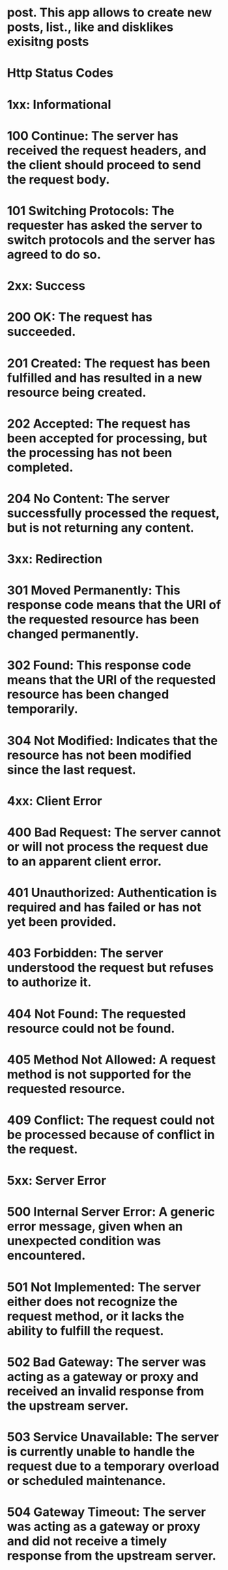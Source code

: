 # post. This app allows to create new posts, list., like and disklikes exisitng posts

# Http Status Codes

# 1xx: Informational

# 100 Continue: The server has received the request headers, and the client should proceed to send the request body.

# 101 Switching Protocols: The requester has asked the server to switch protocols and the server has agreed to do so.

# 2xx: Success

# 200 OK: The request has succeeded.

# 201 Created: The request has been fulfilled and has resulted in a new resource being created.

# 202 Accepted: The request has been accepted for processing, but the processing has not been completed.

# 204 No Content: The server successfully processed the request, but is not returning any content.

# 3xx: Redirection

# 301 Moved Permanently: This response code means that the URI of the requested resource has been changed permanently.

# 302 Found: This response code means that the URI of the requested resource has been changed temporarily.

# 304 Not Modified: Indicates that the resource has not been modified since the last request.

# 4xx: Client Error

# 400 Bad Request: The server cannot or will not process the request due to an apparent client error.

# 401 Unauthorized: Authentication is required and has failed or has not yet been provided.

# 403 Forbidden: The server understood the request but refuses to authorize it.

# 404 Not Found: The requested resource could not be found.

# 405 Method Not Allowed: A request method is not supported for the requested resource.

# 409 Conflict: The request could not be processed because of conflict in the request.

# 5xx: Server Error

# 500 Internal Server Error: A generic error message, given when an unexpected condition was encountered.

# 501 Not Implemented: The server either does not recognize the request method, or it lacks the ability to fulfill the request.

# 502 Bad Gateway: The server was acting as a gateway or proxy and received an invalid response from the upstream server.

# 503 Service Unavailable: The server is currently unable to handle the request due to a temporary overload or scheduled maintenance.

# 504 Gateway Timeout: The server was acting as a gateway or proxy and did not receive a timely response from the upstream server.
